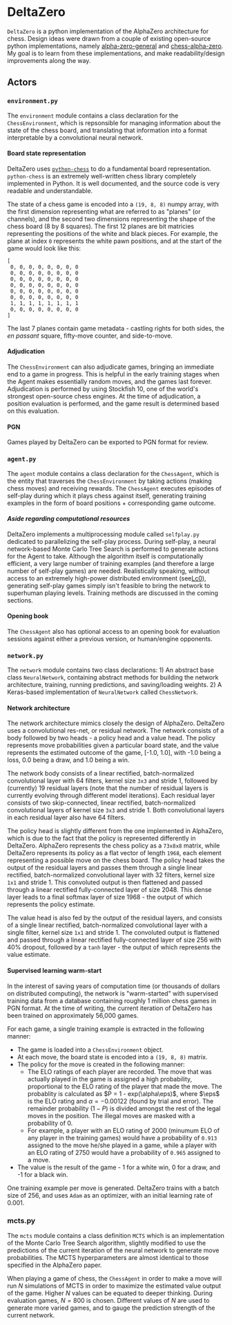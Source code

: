 # DeltaZero

`DeltaZero` is a python implementation of the AlphaZero architecture for chess. Design ideas were
drawn from a couple of existing open-source python implementations, namely
[alpha-zero-general](https://github.com/suragnair/alpha-zero-general) and
[chess-alpha-zero](https://github.com/Zeta36/chess-alpha-zero). My goal is to learn from these implementations,
and make readability/design improvements along the way.

## Actors

### `environment.py`

The `environment` module contains a class declaration for the `ChessEnvironment`, which is repsonsible
for managing information about the state of the chess board, and translating that information into
a format interpretable by a convolutional neural network.

#### Board state representation

DeltaZero uses [`python-chess`](https://github.com/niklasf/python-chess) to do a fundamental board
representation. `python-chess` is an extremely well-written chess library completely implemented in Python.
It is well documented, and the source code is very readable and understandable.

The state of a chess game is encoded into a `(19, 8, 8)` numpy array, with the first dimension representing
what are referred to as "planes" (or channels), and the second two dimensions representing the shape of the
chess board (8 by 8 squares). The first 12 planes are bit matricies representing the positions of the white
and black pieces. For example, the plane at index `0` represents the white pawn positions, and at the start
of the game would look like this:

```
[
 0, 0, 0, 0, 0, 0, 0, 0
 0, 0, 0, 0, 0, 0, 0, 0
 0, 0, 0, 0, 0, 0, 0, 0
 0, 0, 0, 0, 0, 0, 0, 0
 0, 0, 0, 0, 0, 0, 0, 0
 0, 0, 0, 0, 0, 0, 0, 0
 1, 1, 1, 1, 1, 1, 1, 1
 0, 0, 0, 0, 0, 0, 0, 0
]
```

The last 7 planes contain game metadata - castling rights for both sides, the *en passant* square, fifty-move counter,
and side-to-move.

#### Adjudication

The `ChessEnvironment` can also adjudicate games, bringing an immediate end to a game in progress. This is helpful
in the early training stages when the Agent makes essentially random moves, and the games last forever. Adjudication
is performed by using Stockfish 10, one of the world's strongest open-source chess engines. At the time of adjudication,
a position evaluation is performed, and the game result is determined based on this evaluation.

#### PGN

Games played by DeltaZero can be exported to PGN format for review.

### `agent.py`

The `agent` module contains a class declaration for the `ChessAgent`, which is the entity that traverses the `ChessEnvironment` by
taking actions (making chess moves) and receiving rewards. The `ChessAgent` executes episodes of self-play during which it plays
chess against itself, generating training examples in the form of board positions + corresponding game outcome.

#### *Aside regarding computational resources*

DeltaZero implements a multiprocessing module called `selfplay.py` dedicated to parallelizing the self-play process. During self-play,
a neural network-based Monte Carlo Tree Search is performed to generate actions for the Agent to take. Although the algorithm itself
is computationally efficient, a very large number of training examples (and therefore a large number of self-play games) are needed.
Realistically speaking, without access to an extremely high-power distributed environment (see[Lc0](https://github.com/LeelaChessZero/lc0)), generating self-play games simply isn't feasible to bring the network to superhuman playing levels. Training methods are discussed in the coming sections.

#### Opening book

The `ChessAgent` also has optional access to an opening book for evaluation sessions against either a previous version, or human/engine opponents.

### `network.py`

The `network` module contains two class declarations: 1) An abstract base class `NeuralNetwork`, containing abstract methods for building the network architecture, training, running predictions, and saving/loading weights. 2) A Keras-based implementation of `NeuralNetwork` called `ChessNetwork`.

#### Network architecture

The network architecture mimics closely the design of AlphaZero. DeltaZero uses a convolutional res-net, or residual network. The network consists of a body followed by two heads - a policy head and a value head. The policy represents move probabilities given a particular board state, and the value represents the estimated outcome of the game, [-1.0, 1.0], with -1.0 being a loss, 0.0 being a draw, and 1.0 being a win.

The network body consists of a linear rectified, batch-normalized convolutional layer with 64 filters, kernel size `3x3` and stride 1, followed by (currently) 19 residual layers (note that the number of residual layers is currently evolving through different model iterations). Each residual layer consists of two skip-connected, linear rectified, batch-normalized convolutional layers of kernel size `3x3` and stride 1. Both convolutional layers in each residual layer also have 64 filters.

The policy head is slightly different from the one implemented in AlphaZero, which is due to the fact that the policy is represented differently in DeltaZero. AlphaZero represents the chess policy as a `73x8x8` matrix, while DeltaZero represents its policy as a flat vector of length `1968`, each element representing a possible move on the chess board. The policy head takes the output of the residual layers and passes them through a single linear rectified, batch-normalized convolutional layer with 32 filters, kernel size `1x1` and stride 1. This convoluted output is then flattened and passed through a linear rectified fully-connected layer of size 2048. This dense layer leads to a final softmax layer of size 1968 - the output of which represents the policy estimate.

The value head is also fed by the output of the residual layers, and consists of a single linear rectified, batch-normalized convolutional layer with a single filter, kernel size `1x1` and stride 1. The convoluted output is flattened and passed through a linear rectified fully-connected layer of size 256 with 40% dropout, followed by a `tanh` layer - the output of which represents the value estimate.

#### Supervised learning warm-start

In the interest of saving years of computation time (or thousands of dollars on distributed computing), the network is "warm-started" with supervised training data from a database containing roughly 1 million chess games in PGN format. At the time of writing, the current iteration of DeltaZero has been trained on approximately 56,000 games.

For each game, a single training example is extracted in the following manner:

- The game is loaded into a `ChessEnvironment` object.
- At each move, the board state is encoded into a `(19, 8, 8)` matrix.
- The policy for the move is created in the following manner:
  - The ELO ratings of each player are recorded. The move that was actually played in the game is assigned a high probability, proportional to the ELO rating of the player that made the move. The probablity is calculated as $P = 1 - exp(\alpha\eps)$, where $\eps$ is the ELO rating and $\alpha = -0.00122$ (found by trial and error). The remainder probability ($1 - P$) is divided amongst the rest of the legal moves in the position. The illegal moves are masked with a probability of 0.
  - For example, a player with an ELO rating of 2000 (minumum ELO of any player in the training games) would have a probability of `0.913` assigned to the move he/she played in a game, while a player with an ELO rating of 2750 would have a probability of `0.965` assigned to a move.
- The value is the result of the game - 1 for a white win, 0 for a draw, and -1 for a black win.

One training example per move is generated. DeltaZero trains with a batch size of 256, and uses `Adam` as an optimizer, with an initial learning rate of 0.001.

### mcts.py

The `mcts` module contains a class definition `MCTS` which is an implementation of the Monte Carlo Tree Search algorithm, slightly modified to use the predictions of the current iteration of the neural network to generate move probabilities. The MCTS hyperparameters are almost identical to those specified in the AlphaZero paper.

When playing a game of chess, the `ChessAgent` in order to make a move will run $N$ simulations of MCTS in order to maximize the estimated value output of the game. Higher $N$ values can be equated to deeper thinking. During evaluation games, $N=800$ is chosen. Different values of $N$ are used to generate more varied games, and to gauge the prediction strength of the current network.